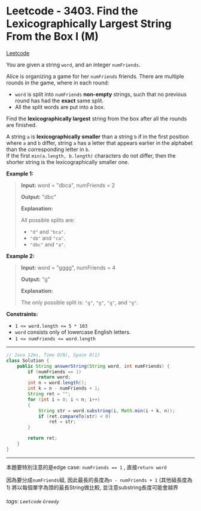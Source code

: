 # Leetcode - 3403. Find the Lexicographically Largest String From the Box I (M)

[Leetcode](https://leetcode.com/problems/find-the-lexicographically-largest-string-from-the-box-i/)

You are given a string `word`, and an integer `numFriends`.

Alice is organizing a game for her `numFriends` friends. There are multiple rounds in the game, where in each round:

-   `word` is split into `numFriends` **non-empty** strings, such that no previous round has had the **exact** same split.
-   All the split words are put into a box.

Find the **lexicographically largest** string from the box after all the rounds are finished.

A string `a` is **lexicographically smaller** than a string `b` if in the first position where `a` and `b` differ, string `a` has a letter that appears earlier in the alphabet than the corresponding letter in `b`.  
If the first `min(a.length, b.length)` characters do not differ, then the shorter string is the lexicographically smaller one.

**Example 1:**

> **Input:** word = "dbca", numFriends = 2
> 
> **Output:** "dbc"
> 
> **Explanation:** 
> 
> All possible splits are:
> 
> -   `"d"` and `"bca"`.
> -   `"db"` and `"ca"`.
> -   `"dbc"` and `"a"`.

**Example 2:**

> **Input:** word = "gggg", numFriends = 4
> 
> **Output:** "g"
> 
> **Explanation:** 
> 
> The only possible split is: `"g"`, `"g"`, `"g"`, and `"g"`.

**Constraints:**

-   `1 <= word.length <= 5 * 103`
-   `word` consists only of lowercase English letters.
-   `1 <= numFriends <= word.length`

---
```java
// Java 12ms, Time O(N), Space O(1)
class Solution {
    public String answerString(String word, int numFriends) {
        if (numFriends == 1)
            return word;
        int n = word.length();
        int k = n - numFriends + 1;
        String ret = "";
        for (int i = 0; i < n; i++)
        {
            String str = word.substring(i, Math.min(i + k, n));
            if (ret.compareTo(str) < 0)
                ret = str;
        }

        return ret;
    }
}
```
---

本題要特別注意的是edge case: `numFriends == 1` , 直接`return word`

因為要分成`numFriends`組, 因此最長的長度為`n - numFriends + 1` (其他組長度為1)
將以每個單字為頭的最長String做比較, 並注意substring長度可能會越界


###### tags: `Leetcode` `Greedy`